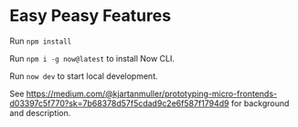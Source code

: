 # Easy Peasy Features

Run `npm install`

Run `npm i -g now@latest` to install Now CLI.

Run `now dev` to start local development.

See https://medium.com/@kjartanmuller/prototyping-micro-frontends-d03397c5f770?sk=7b68378d57f5cdad9c2e6f587f1794d9 for background and description.